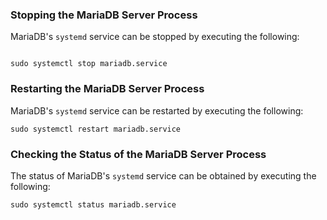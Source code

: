 ### Stopping the MariaDB Server Process



MariaDB's `systemd` service can be stopped by executing the following:
```

sudo systemctl stop mariadb.service

```
### Restarting the MariaDB Server Process

MariaDB's `systemd` service can be restarted by executing the following:
```
sudo systemctl restart mariadb.service

```
### Checking the Status of the MariaDB Server Process

The status of MariaDB's `systemd` service can be obtained by executing the following:
```
sudo systemctl status mariadb.service
```
